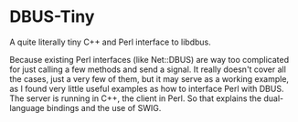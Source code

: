 # DBUS-Tiny
A quite literally tiny C++ and Perl interface to libdbus.

Because existing Perl interfaces (like Net::DBUS) are way too complicated for just calling a few methods and send a signal. It really doesn't cover all the cases, just a very few of them, but it may serve as a working example, as I found very little useful examples as how to interface Perl with DBUS.
The server is running in C++, the client in Perl. So that explains the dual-language bindings and the use of SWIG.
